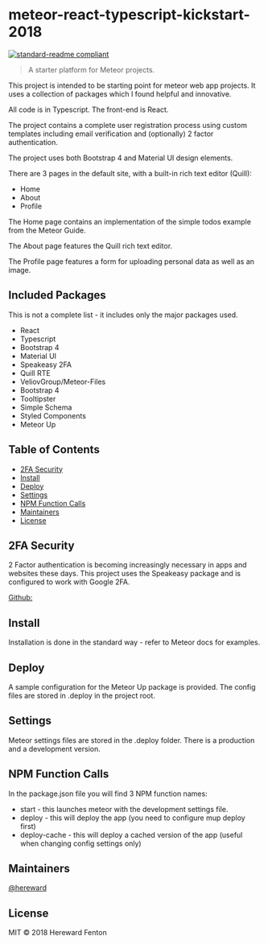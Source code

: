 # meteor-react-typescript-kickstart-2018

[![standard-readme compliant](https://img.shields.io/badge/standard--readme-OK-green.svg?style=flat-square)](https://github.com/RichardLitt/standard-readme)

> A starter platform for Meteor projects. 

This project is intended to be starting point for meteor web app projects. It uses a collection of packages which I found helpful and innovative. 

All code is in Typescript. The front-end is React.

The project contains a complete user registration process using custom templates including email verification and (optionally) 2 factor authentication.

The project uses both Bootstrap 4 and Material UI design elements.

There are 3 pages in the default site, with a built-in rich text editor (Quill):

* Home
* About
* Profile

The Home page contains an implementation of the simple todos example from the Meteor Guide.

The About page features the Quill rich text editor.

The Profile page features a form for uploading personal data as well as an image.

## Included Packages

This is not a complete list - it includes only the major packages used. 

* React
* Typescript
* Bootstrap 4
* Material UI
* Speakeasy 2FA
* Quill RTE
* VeliovGroup/Meteor-Files
* Bootstrap 4
* Tooltipster
* Simple Schema
* Styled Components
* Meteor Up

## Table of Contents

- [2FA Security](#security)
- [Install](#install)
- [Deploy](#deploy)
- [Settings](#settings)
- [NPM Function Calls](#npm)
- [Maintainers](#maintainers)
- [License](#license)

## 2FA Security

2 Factor authentication is becoming increasingly necessary in apps and websites these days. This project uses the Speakeasy package and is configured to work with Google 2FA.

[Github:](https://github.com/speakeasyjs/speakeasy)

## Install

Installation is done in the standard way - refer to Meteor docs for examples.

## Deploy

A sample configuration for the Meteor Up package is provided. The config files are stored in .deploy in the project root.

## Settings

Meteor settings files are stored in the .deploy folder. There is a production and a development version.

## NPM Function Calls

In the package.json file you will find 3 NPM function names:

* start - this launches meteor with the development settings file.
* deploy - this will deploy the app (you need to configure mup deploy first)
* deploy-cache - this will deploy a cached version of the app (useful when changing config settings only)

## Maintainers

[@hereward](https://github.com/hereward)


## License

MIT © 2018 Hereward Fenton
